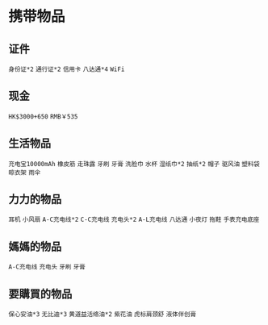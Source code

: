 # 携带物品
## 证件
`身份证*2` `通行证*2` `信用卡` `八达通*4` `WiFi`
## 现金
`HK$3000+650` `RMB￥535`
## 生活物品
`充电宝10000mAh` `橡皮筋` `走珠露` `牙刷` `牙膏` `洗脸巾` `水杯` `湿纸巾*2` `抽纸*2` `帽子` `驱风油` `塑料袋` `晾衣架` `雨伞`
## 力力的物品
`耳机` `小风扇` `A-C充电线*2` `C-C充电线` `充电头*2` `A-L充电线` `八达通` `小夜灯` `拖鞋` `手表充电底座`
## 媽媽的物品
`A-C充电线` `充电头` `牙刷` `牙膏`
## 要購買的物品
`保心安油*3` `无比迪*3` `黄道益活络油*2` `紫花油` `虎标肩颈舒` `液体伴创膏` 